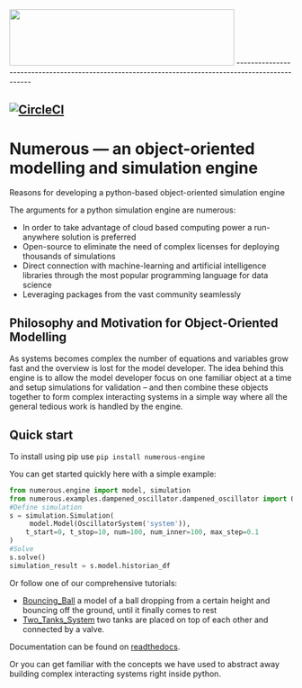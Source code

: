 <img src="https://numerous.com/resources/numerous-logo.svg" width="400" height="100">
---------------------------------------------------------------------------------------------------

[![CircleCI](https://circleci.com/gh/fossilfree/numerous.svg?style=shield)](https://circleci.com/gh/fossilfree/numerous)
---------------------------------------------------------------------------------------------------

Numerous — an object-oriented modelling and simulation engine 
================================================================

Reasons for developing a python-based object-oriented simulation engine 

The arguments for a python simulation engine are numerous: 

* In order to take advantage of cloud based computing power a run-anywhere solution is preferred
* Open-source to eliminate the need of complex licenses for deploying thousands of simulations
* Direct connection with machine-learning and artificial intelligence libraries through the most popular programming language for data science
* Leveraging packages from the vast community seamlessly


Philosophy and Motivation for Object-Oriented Modelling
--------------------------------------------------------

As systems becomes complex the number of equations and variables grow fast and the overview is lost for the model developer. The idea behind this engine is to allow the model developer focus on one familiar object at a time and setup simulations for validation – and then combine these objects together to form complex interacting systems in a simple way where all the general tedious work is handled by the engine. 

Quick start
--------------------------------------------------------
To install using pip use `pip install numerous-engine`


You can get started quickly here with a simple example:

```python
from numerous.engine import model, simulation
from numerous.examples.dampened_oscillator.dampened_oscillator import OscillatorSystem
#Define simulation
s = simulation.Simulation(
     model.Model(OscillatorSystem('system')),
    t_start=0, t_stop=10, num=100, num_inner=100, max_step=0.1
)
#Solve
s.solve()
simulation_result = s.model.historian_df
```


Or follow one of our comprehensive tutorials: 

 * [Bouncing_Ball](https://github.com/fossilfree/numerous/blob/master/examples/Bouncing_Ball/Bouncing%20Ball%20Example.ipynb)
	a model of a ball dropping from a certain height and bouncing off the ground, until it finally comes to rest
 * [Two_Tanks_System](https://github.com/fossilfree/numerous/blob/master/examples/Two_Tanks_System/TwoTanks_System.ipynb)
	two tanks are placed on top of each other and connected by a valve.

Documentation can be found on [readthedocs](https://numerous.readthedocs.io/).

Or you can get familiar with the concepts we have used to abstract away building complex interacting systems right inside python. 

